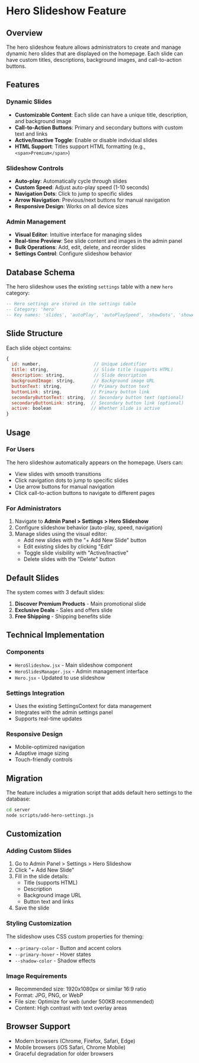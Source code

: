 # Hero Slideshow Feature

## Overview
The hero slideshow feature allows administrators to create and manage dynamic hero slides that are displayed on the homepage. Each slide can have custom titles, descriptions, background images, and call-to-action buttons.

## Features

### Dynamic Slides
- **Customizable Content**: Each slide can have a unique title, description, and background image
- **Call-to-Action Buttons**: Primary and secondary buttons with custom text and links
- **Active/Inactive Toggle**: Enable or disable individual slides
- **HTML Support**: Titles support HTML formatting (e.g., `<span>Premium</span>`)

### Slideshow Controls
- **Auto-play**: Automatically cycle through slides
- **Custom Speed**: Adjust auto-play speed (1-10 seconds)
- **Navigation Dots**: Click to jump to specific slides
- **Arrow Navigation**: Previous/next buttons for manual navigation
- **Responsive Design**: Works on all device sizes

### Admin Management
- **Visual Editor**: Intuitive interface for managing slides
- **Real-time Preview**: See slide content and images in the admin panel
- **Bulk Operations**: Add, edit, delete, and reorder slides
- **Settings Control**: Configure slideshow behavior

## Database Schema

The hero slideshow uses the existing `settings` table with a new `hero` category:

```sql
-- Hero settings are stored in the settings table
-- Category: 'hero'
-- Key names: 'slides', 'autoPlay', 'autoPlaySpeed', 'showDots', 'showArrows'
```

## Slide Structure

Each slide object contains:
```javascript
{
  id: number,                    // Unique identifier
  title: string,                 // Slide title (supports HTML)
  description: string,           // Slide description
  backgroundImage: string,       // Background image URL
  buttonText: string,           // Primary button text
  buttonLink: string,           // Primary button link
  secondaryButtonText: string,  // Secondary button text (optional)
  secondaryButtonLink: string,  // Secondary button link (optional)
  active: boolean               // Whether slide is active
}
```

## Usage

### For Users
The hero slideshow automatically appears on the homepage. Users can:
- View slides with smooth transitions
- Click navigation dots to jump to specific slides
- Use arrow buttons for manual navigation
- Click call-to-action buttons to navigate to different pages

### For Administrators
1. Navigate to **Admin Panel > Settings > Hero Slideshow**
2. Configure slideshow behavior (auto-play, speed, navigation)
3. Manage slides using the visual editor:
   - Add new slides with the "+ Add New Slide" button
   - Edit existing slides by clicking "Edit"
   - Toggle slide visibility with "Active/Inactive"
   - Delete slides with the "Delete" button

## Default Slides

The system comes with 3 default slides:
1. **Discover Premium Products** - Main promotional slide
2. **Exclusive Deals** - Sales and offers slide
3. **Free Shipping** - Shipping benefits slide

## Technical Implementation

### Components
- `HeroSlideshow.jsx` - Main slideshow component
- `HeroSlidesManager.jsx` - Admin management interface
- `Hero.jsx` - Updated to use slideshow

### Settings Integration
- Uses the existing SettingsContext for data management
- Integrates with the admin settings panel
- Supports real-time updates

### Responsive Design
- Mobile-optimized navigation
- Adaptive image sizing
- Touch-friendly controls

## Migration

The feature includes a migration script that adds default hero settings to the database:
```bash
cd server
node scripts/add-hero-settings.js
```

## Customization

### Adding Custom Slides
1. Go to Admin Panel > Settings > Hero Slideshow
2. Click "+ Add New Slide"
3. Fill in the slide details:
   - Title (supports HTML)
   - Description
   - Background image URL
   - Button text and links
4. Save the slide

### Styling Customization
The slideshow uses CSS custom properties for theming:
- `--primary-color` - Button and accent colors
- `--primary-hover` - Hover states
- `--shadow-color` - Shadow effects

### Image Requirements
- Recommended size: 1920x1080px or similar 16:9 ratio
- Format: JPG, PNG, or WebP
- File size: Optimize for web (under 500KB recommended)
- Content: High contrast with text overlay areas

## Browser Support
- Modern browsers (Chrome, Firefox, Safari, Edge)
- Mobile browsers (iOS Safari, Chrome Mobile)
- Graceful degradation for older browsers

